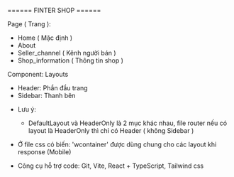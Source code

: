 ====== FINTER SHOP ======

Page ( Trang ): 
  - Home ( Mặc định )
  - About 
  - Seller_channel ( Kênh người bán )
  - Shop_information ( Thông tin shop )

Component: Layouts
  - Header: Phần đầu trang
  - Sidebar: Thanh bên
  * Lưu ý: 
    - DefaultLayout và HeaderOnly là 2 mục khác nhau, file router nếu có layout là HeaderOnly thì chỉ có Header ( không Sidebar )

* Ở file css có biến: 'wcontainer' được dùng chung cho các layout khi response (Mobile)
* Công cụ hỗ trợ code: Git, Vite, React + TypeScript, Tailwind css